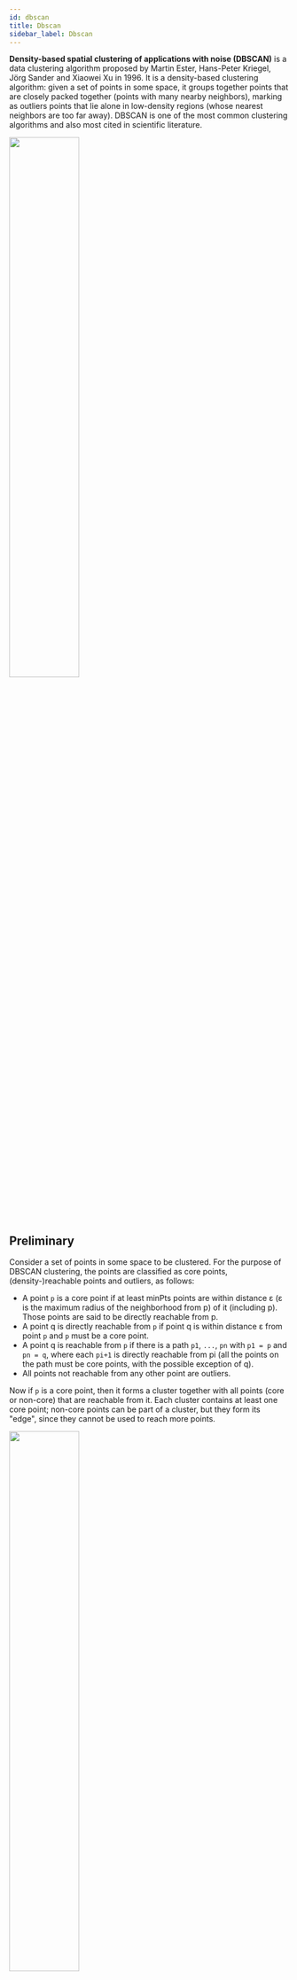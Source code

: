 ```yaml
---
id: dbscan
title: Dbscan
sidebar_label: Dbscan
---
```


**Density-based spatial clustering of applications with noise (DBSCAN)** is a data clustering algorithm proposed by Martin Ester, Hans-Peter Kriegel, Jörg Sander and Xiaowei Xu in 1996. It is a density-based clustering algorithm: given a set of points in some space, it groups together points that are closely packed together (points with many nearby neighbors), marking as outliers points that lie alone in low-density regions (whose nearest neighbors are too far away). DBSCAN is one of the most common clustering algorithms and also most cited in scientific literature.

<img src="https://upload.wikimedia.org/wikipedia/commons/f/fe/Kernel_Machine.svg" width="50%" height="50%"/>


## Preliminary

Consider a set of points in some space to be clustered. For the purpose of DBSCAN clustering, the points are classified as core points, (density-)reachable points and outliers, as follows:

- A point `p` is a core point if at least minPts points are within distance ε (ε is the maximum radius of the neighborhood from p) of it (including p). Those points are said to be directly reachable from p.
- A point q is directly reachable from `p` if point q is within distance ε from point `p` and `p` must be a core point.
- A point q is reachable from `p` if there is a path `p1`, `...`, `pn` with `p1 = p` and `pn = q`, where each `pi+1` is directly reachable from pi (all the points on the path must be core points, with the possible exception of q).
- All points not reachable from any other point are outliers.

Now if `p` is a core point, then it forms a cluster together with all points (core or non-core) that are reachable from it. Each cluster contains at least one core point; non-core points can be part of a cluster, but they form its "edge", since they cannot be used to reach more points.


<img src="https://upload.wikimedia.org/wikipedia/commons/thumb/a/af/DBSCAN-Illustration.svg/800px-DBSCAN-Illustration.svg.png" width="50%" height="50%"/>

Reachability is not a symmetric relation since, by definition, no point may be reachable from a non-core point, regardless of distance (so a non-core point may be reachable, but nothing can be reached from it). Therefore, a further notion of connectedness is needed to formally define the extent of the clusters found by DBSCAN. Two points p and q are density-connected if there is a point o such that both p and q are reachable from o. Density-connectedness is symmetric.

A cluster then satisfies two properties:

- All points within the cluster are mutually density-connected.
- If a point is density-reachable from any point of the cluster, it is part of the cluster as well.


## Algorithm


DBSCAN requires two parameters: ε (eps) and the minimum number of points required to form a dense region (minPts). It starts with an arbitrary starting point that has not been visited. This point's ε-neighborhood is retrieved, and if it contains sufficiently many points, a cluster is started. Otherwise, the point is labeled as noise. Note that this point might later be found in a sufficiently sized ε-environment of a different point and hence be made part of a cluster.

If a point is found to be a dense part of a cluster, its ε-neighborhood is also part of that cluster. Hence, all points that are found within the ε-neighborhood are added, as is their own ε-neighborhood when they are also dense. This process continues until the density-connected cluster is completely found. Then, a new unvisited point is retrieved and processed, leading to the discovery of a further cluster or noise.

DBSCAN can be used with any distance function (as well as similarity functions or other predicates). The distance function (dist) can therefore be seen as an additional parameter.

The algorithm can be expressed in pseudocode as follows:

```
DBSCAN(DB, distFunc, eps, minPts) {
   C = 0                                                  /* Cluster counter */
   for each point P in database DB {
      if label(P) ≠ undefined then continue               /* Previously processed in inner loop */
      Neighbors N = RangeQuery(DB, distFunc, P, eps)      /* Find neighbors */
      if |N| < minPts then {                              /* Density check */
         label(P) = Noise                                 /* Label as Noise */
         continue
      }
      C = C + 1                                           /* next cluster label */
      label(P) = C                                        /* Label initial point */
      Seed set S = N \ {P}                                /* Neighbors to expand */
      for each point Q in S {                             /* Process every seed point */
         if label(Q) = Noise then label(Q) = C            /* Change Noise to border point */
         if label(Q) ≠ undefined then continue            /* Previously processed */
         label(Q) = C                                     /* Label neighbor */
         Neighbors N = RangeQuery(DB, distFunc, Q, eps)   /* Find neighbors */
         if |N| ≥ minPts then {                           /* Density check */
            S = S ∪ N                                     /* Add new neighbors to seed set */
         }
      }
   }
}
```

where RangeQuery can be implemented using a database index for better performance, or using a slow linear scan:

```
RangeQuery(DB, distFunc, Q, eps) {
   Neighbors = empty list
   for each point P in database DB {                      /* Scan all points in the database */
      if distFunc(Q, P) ≤ eps then {                      /* Compute distance and check epsilon */
         Neighbors = Neighbors ∪ {P}                      /* Add to result */
      }
   }
   return Neighbors
}
```

## Complexity

DBSCAN visits each point of the database, possibly multiple times (e.g., as candidates to different clusters). For practical considerations, however, the time complexity is mostly governed by the number of regionQuery invocations. DBSCAN executes exactly one such query for each point, and if an indexing structure is used that executes a neighborhood query in O(log n), an overall average runtime complexity of O(n log n) is obtained (if parameter ε is chosen in a meaningful way, i.e. such that on average only O(log n) points are returned). Without the use of an accelerating index structure, or on degenerated data (e.g. all points within a distance less than ε), the worst case run time complexity remains O(n²). The distance matrix of size (n²-n)/2 can be materialized to avoid distance recomputations, but this needs O(n²) memory, whereas a non-matrix based implementation of DBSCAN only needs O(n) memory.

<img src="https://upload.wikimedia.org/wikipedia/commons/thumb/0/05/DBSCAN-density-data.svg/440px-DBSCAN-density-data.svg.png" width="30%" height="30%"/>

> DBSCAN can find non-linearly separable clusters. This dataset cannot be adequately clustered with k-means or Gaussian Mixture EM clustering

## Implementations

| | Language | Link |
|:-: | :-: | :-: |
| <img src="https://cdn.abranhe.com/projects/algorithms/logos/python.svg" width="30px"> | Python | [dbscan.py](https://github.com/AllAlgorithms/python/blob/master/artificial-intelligence/dbscan.py) |


## Helpful Links

- [Wikipedia](https://en.wikipedia.org/wiki/DBSCAN)

## Videos

- [Youtube](https://www.youtube.com/watch?v=9oe43bVLxzk)

